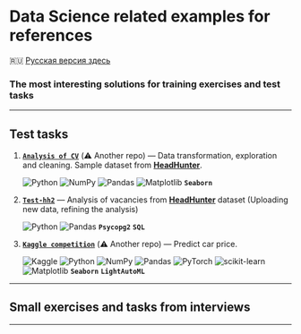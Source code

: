 # Data Science related examples for references #

:ru: [Русская версия здесь](README_RU.md)

### The most interesting solutions for training exercises and test tasks ###

----

## Test tasks ##

1. [**`Analysis of CV`**](https://github.com/stalkspectrum/sf-ds-course-all/tree/master/01-20-PROJECT-1)&nbsp;(:warning:&nbsp;Another&nbsp;repo)&nbsp;&mdash;
Data transformation, exploration and cleaning. Sample dataset from [**HeadHunter**](https://hh.ru).

    ![Python](https://img.shields.io/badge/python-3670A0?style=plastic&logo=python&logoColor=ffdd54)
    ![NumPy](https://img.shields.io/badge/numpy-%23013243.svg?style=plastic&logo=numpy&logoColor=white)
    ![Pandas](https://img.shields.io/badge/pandas-%23150458.svg?style=plastic&logo=pandas&logoColor=white)
    ![Matplotlib](https://img.shields.io/badge/Matplotlib-%23ffffff.svg?style=plastic&logo=Matplotlib&logoColor=black)
    **`Seaborn`**

2. [**`Test-hh2`**](https://github.com/wildfielded/samples-ds/tree/master/Test-hh2)&nbsp;&mdash;
Analysis of vacancies from [**HeadHunter**](https://hh.ru) dataset (Uploading
new data, refining the analysis)

    ![Python](https://img.shields.io/badge/python-3670A0?style=plastic&logo=python&logoColor=ffdd54)
    ![Pandas](https://img.shields.io/badge/pandas-%23150458.svg?style=plastic&logo=pandas&logoColor=white)
    **`Psycopg2`**
    **`SQL`**

3. [**`Kaggle competition`**](https://github.com/stalkspectrum/sf-ds-course-all/tree/master/03-37-KAGGLE-0)&nbsp;(:warning:&nbsp;Another&nbsp;repo)&nbsp;&mdash;
Predict car price.

    ![Kaggle](https://img.shields.io/badge/Kaggle-035a7d?style=plastic&logo=kaggle&logoColor=white)
    ![Python](https://img.shields.io/badge/python-3670A0?style=plastic&logo=python&logoColor=ffdd54)
    ![NumPy](https://img.shields.io/badge/numpy-%23013243.svg?style=plastic&logo=numpy&logoColor=white)
    ![Pandas](https://img.shields.io/badge/pandas-%23150458.svg?style=plastic&logo=pandas&logoColor=white)
    ![PyTorch](https://img.shields.io/badge/PyTorch-%23EE4C2C.svg?style=plastic&logo=PyTorch&logoColor=white)
    ![scikit-learn](https://img.shields.io/badge/scikit--learn-%23F7931E.svg?style=plastic&logo=scikit-learn&logoColor=white)
    ![Matplotlib](https://img.shields.io/badge/Matplotlib-%23ffffff.svg?style=plastic&logo=Matplotlib&logoColor=black)
    **`Seaborn`**
    **`LightAutoML`**

----

## Small exercises and tasks from interviews ##

----
